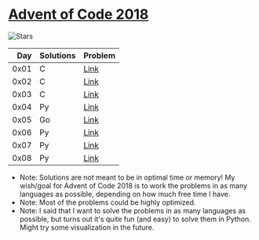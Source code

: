 # [Advent of Code 2018](https://adventofcode.com/2018)

![Stars](https://img.shields.io/badge/STARS-15*-yellow.svg)

Day  | Solutions | Problem
---: | :-------- | :----------
0x01 | C         | [Link][p1]
0x02 | C         | [Link][p2]
0x03 | C         | [Link][p3]
0x04 | Py        | [Link][p4]
0x05 | Go        | [Link][p5]
0x06 | Py        | [Link][p6]
0x07 | Py        | [Link][p7]
0x08 | Py        | [Link][p8]


* Note: Solutions are not meant to be in optimal time or memory! My wish/goal for Advent of Code 2018 is to work the problems in as many languages as possible, depending on how much free time I have.
* Note: Most of the problems could be highly optimized.
* Note: I said that I want to solve the problems in as many languages as possible, but turns out it's quite fun (and easy) to solve them in Python. Might try some visualization in the future.

[p1]: https://adventofcode.com/2018/day/1
[p2]: https://adventofcode.com/2018/day/2
[p3]: https://adventofcode.com/2018/day/3
[p4]: https://adventofcode.com/2018/day/4
[p5]: https://adventofcode.com/2018/day/5
[p6]: https://adventofcode.com/2018/day/6
[p7]: https://adventofcode.com/2018/day/7
[p8]: https://adventofcode.com/2018/day/8

